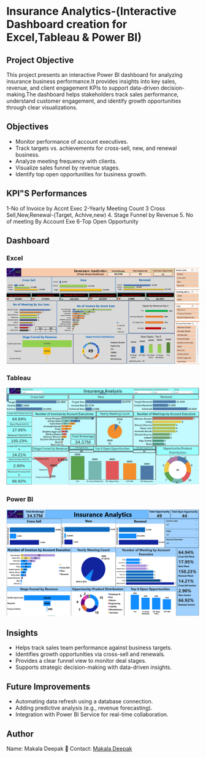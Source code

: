 # Insurance Analytics-(Interactive Dashboard creation for Excel,Tableau & Power BI)
## Project Objective
This project presents an interactive Power BI dashboard for analyzing insurance business performance.It provides insights into key sales, revenue, and client engagement KPIs to support data-driven decision-making.The dashboard helps stakeholders track sales performance, understand customer engagement, and identify growth opportunities through clear visualizations.
## Objectives
- Monitor performance of account executives.
- Track targets vs. achievements for cross-sell, new, and renewal business.
- Analyze meeting frequency with clients.
- Visualize sales funnel by revenue stages.
- Identify top open opportunities for business growth.
## KPI"S Performances
1-No of Invoice by Accnt Exec
2-Yearly Meeting Count
3 Cross Sell,New,Renewal-(Target, Achive,new)
4. Stage Funnel by Revenue
5. No of meeting By Account Exe
6-Top Open Opportunity
## Dashboard
### Excel
  ![Excel](https://github.com/deepuhacker26/Insurance-Analytics/blob/main/Screenshot%202025-09-26%20122112.png)
### Tableau
  ![Tableau](https://github.com/deepuhacker26/Insurance-Analytics/blob/main/Screenshot%202025-08-31%20105719.png)
### Power BI
  ![Power BI](https://github.com/deepuhacker26/Insurance-Analytics/blob/main/Screenshot%202025-09-09%20130453.png)
## Insights
- Helps track sales team performance against business targets.
- Identifies growth opportunities via cross-sell and renewals.
- Provides a clear funnel view to monitor deal stages.
- Supports strategic decision-making with data-driven insights.
## Future Improvements
- Automating data refresh using a database connection.
- Adding predictive analysis (e.g., revenue forecasting).
- Integration with Power BI Service for real-time collaboration.
## Author
Name: Makala Deepak
📧 Contact: [Makala Deepak](https://www.linkedin.com/in/makala-deepak-63471425a/)
